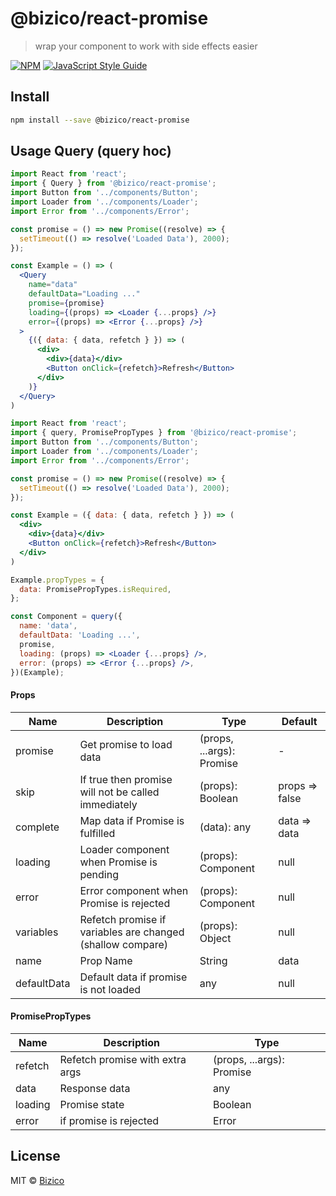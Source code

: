 # @bizico/react-promise

> wrap your component to work with side effects easier

[![NPM](https://img.shields.io/npm/v/@bizico/react-promise.svg)](https://www.npmjs.com/package/@bizico/react-promise) [![JavaScript Style Guide](https://img.shields.io/badge/code_style-standard-brightgreen.svg)](https://standardjs.com)

## Install

```bash
npm install --save @bizico/react-promise
```

## Usage Query (query hoc)

```jsx
import React from 'react';
import { Query } from '@bizico/react-promise';
import Button from '../components/Button';
import Loader from '../components/Loader';
import Error from '../components/Error';

const promise = () => new Promise((resolve) => {
  setTimeout(() => resolve('Loaded Data'), 2000);
});

const Example = () => (
  <Query
    name="data"
    defaultData="Loading ..."
    promise={promise}
    loading={(props) => <Loader {...props} />}
    error={(props) => <Error {...props} />}
  >
    {({ data: { data, refetch } }) => (
      <div>
        <div>{data}</div>
        <Button onClick={refetch}>Refresh</Button>
      </div>
    )}
  </Query>
)
```

```jsx
import React from 'react';
import { query, PromisePropTypes } from '@bizico/react-promise';
import Button from '../components/Button';
import Loader from '../components/Loader';
import Error from '../components/Error';

const promise = () => new Promise((resolve) => {
  setTimeout(() => resolve('Loaded Data'), 2000);
});

const Example = ({ data: { data, refetch } }) => (
  <div>
    <div>{data}</div>
    <Button onClick={refetch}>Refresh</Button>
  </div>
)

Example.propTypes = {
  data: PromisePropTypes.isRequired,
};

const Component = query({
  name: 'data',
  defaultData: 'Loading ...',
  promise,
  loading: (props) => <Loader {...props} />,
  error: (props) => <Error {...props} />,
})(Example);
```

#### Props
| Name    | Description                              | Type       | Default |
|-----------|------------------------------------------|------------|---------|
| promise | Get promise to load data | (props, ...args): Promise | - |
| skip | If true then promise will not be called immediately | (props): Boolean | props => false |
| complete | Map data if Promise is fulfilled | (data): any | data => data |
| loading | Loader component when Promise is pending | (props): Component | null |
| error | Error component when Promise is rejected | (props): Component | null |
| variables | Refetch promise if variables are changed (shallow compare) | (props): Object | null |
| name | Prop Name | String | data |
| defaultData | Default data if promise is not loaded | any | null |

#### PromisePropTypes
| Name    | Description                              | Type       |
|-----------|------------------------------------------|------------|
| refetch | Refetch promise with extra args | (props, ...args): Promise |
| data | Response data | any |
| loading | Promise state | Boolean |
| error | if promise is rejected  | Error |

## License

MIT © [Bizico](https://github.com/Bizico)
